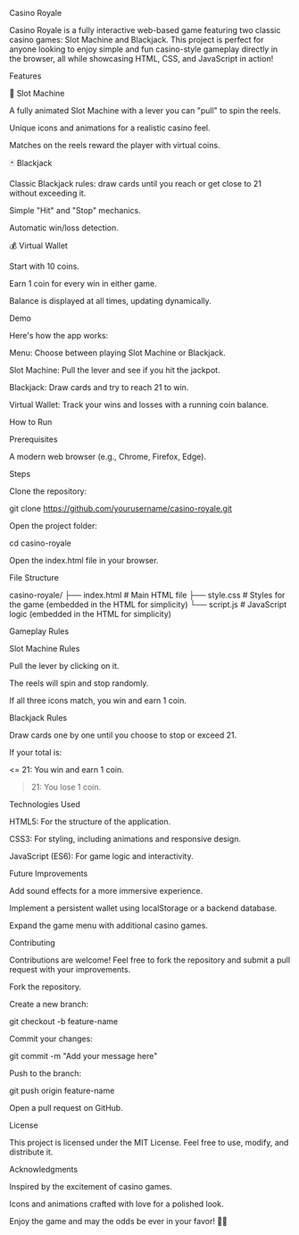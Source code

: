 Casino Royale

Casino Royale is a fully interactive web-based game featuring two classic casino games: Slot Machine and Blackjack. This project is perfect for anyone looking to enjoy simple and fun casino-style gameplay directly in the browser, all while showcasing HTML, CSS, and JavaScript in action!

Features

🎰 Slot Machine

A fully animated Slot Machine with a lever you can "pull" to spin the reels.

Unique icons and animations for a realistic casino feel.

Matches on the reels reward the player with virtual coins.

🃏 Blackjack

Classic Blackjack rules: draw cards until you reach or get close to 21 without exceeding it.

Simple "Hit" and "Stop" mechanics.

Automatic win/loss detection.

💰 Virtual Wallet

Start with 10 coins.

Earn 1 coin for every win in either game.

Balance is displayed at all times, updating dynamically.

Demo

Here's how the app works:

Menu: Choose between playing Slot Machine or Blackjack.

Slot Machine: Pull the lever and see if you hit the jackpot.

Blackjack: Draw cards and try to reach 21 to win.

Virtual Wallet: Track your wins and losses with a running coin balance.

How to Run

Prerequisites

A modern web browser (e.g., Chrome, Firefox, Edge).

Steps

Clone the repository:

git clone https://github.com/yourusername/casino-royale.git

Open the project folder:

cd casino-royale

Open the index.html file in your browser.

File Structure

casino-royale/
├── index.html  # Main HTML file
├── style.css   # Styles for the game (embedded in the HTML for simplicity)
└── script.js   # JavaScript logic (embedded in the HTML for simplicity)

Gameplay Rules

Slot Machine Rules

Pull the lever by clicking on it.

The reels will spin and stop randomly.

If all three icons match, you win and earn 1 coin.

Blackjack Rules

Draw cards one by one until you choose to stop or exceed 21.

If your total is:

<= 21: You win and earn 1 coin.

> 21: You lose 1 coin.

Technologies Used

HTML5: For the structure of the application.

CSS3: For styling, including animations and responsive design.

JavaScript (ES6): For game logic and interactivity.

Future Improvements

Add sound effects for a more immersive experience.

Implement a persistent wallet using localStorage or a backend database.

Expand the game menu with additional casino games.

Contributing

Contributions are welcome! Feel free to fork the repository and submit a pull request with your improvements.

Fork the repository.

Create a new branch:

git checkout -b feature-name

Commit your changes:

git commit -m "Add your message here"

Push to the branch:

git push origin feature-name

Open a pull request on GitHub.

License

This project is licensed under the MIT License. Feel free to use, modify, and distribute it.

Acknowledgments

Inspired by the excitement of casino games.

Icons and animations crafted with love for a polished look.

Enjoy the game and may the odds be ever in your favor! 🎲✨

